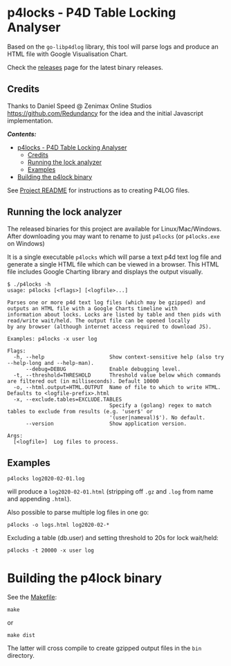 # p4locks - P4D Table Locking Analyser

Based on the `go-libp4dlog` library, this tool will parse logs and produce an HTML file with Google Visualisation
Chart.

Check the [releases](https://github.com/rcowham/go-libp4dlog/releases) page for the latest binary releases.

## Credits

Thanks to Daniel Speed @ Zenimax Online Studios https://github.com/Redundancy for the idea and the initial  Javascript implementation.

__*Contents:*__

- [p4locks - P4D Table Locking Analyser](#p4locks---p4d-table-locking-analyser)
  - [Credits](#credits)
  - [Running the lock analyzer](#running-the-lock-analyzer)
  - [Examples](#examples)
- [Building the p4lock binary](#building-the-p4lock-binary)

See [Project README](../../README.md) for instructions as to creating P4LOG files.

## Running the lock analyzer

The released binaries for this project are available for Linux/Mac/Windows. After downloading you may want to rename to just `p4locks` (or `p4locks.exe` on Windows)

It is a single executable `p4locks` which will parse a text p4d text log file and generate a single HTML file
which can be viewed in a browser. This HTML file includes Google Charting library and displays the output visually.

```
$ ./p4locks -h
usage: p4locks [<flags>] [<logfile>...]

Parses one or more p4d text log files (which may be gzipped) and outputs an HTML file with a Google Charts timeline with
information about locks. Locks are listed by table and then pids with read/write wait/held. The output file can be opened locally
by any browser (although internet access required to download JS).

Examples: p4locks -x user log

Flags:
  -h, --help                     Show context-sensitive help (also try --help-long and --help-man).
      --debug=DEBUG              Enable debugging level.
  -t, --threshold=THRESHOLD      Threshold value below which commands are filtered out (in milliseconds). Default 10000
  -o, --html.output=HTML.OUTPUT  Name of file to which to write HTML. Defaults to <logfile-prefix>.html
  -x, --exclude.tables=EXCLUDE.TABLES
                                 Specify a (golang) regex to match tables to exclude from results (e.g. 'user$' or
                                 '(user|nameval)$'). No default.
      --version                  Show application version.

Args:
  [<logfile>]  Log files to process.
```

## Examples

    p4locks log2020-02-01.log

will produce a `log2020-02-01.html` (stripping off `.gz` and `.log` from name and appending `.html`).

Also possible to parse multiple log files in one go:

    p4locks -o logs.html log2020-02-*

Excluding a table (db.user) and setting threshold to 20s for lock wait/held:

    p4locks -t 20000 -x user log

# Building the p4lock binary

See the [Makefile](Makefile):

    make
or

    make dist

The latter will cross compile to create gzipped output files in the `bin` directory.
